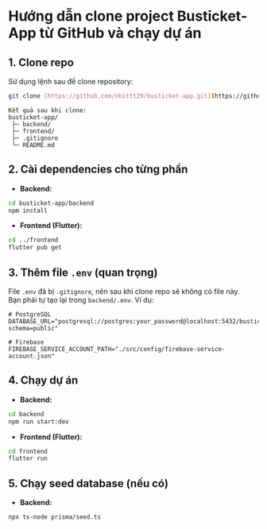 # Hướng dẫn clone project Busticket-App từ GitHub và chạy dự án

## 1. Clone repo

Sử dụng lệnh sau để clone repository:

```bash
git clone [https://github.com/nhittt29/busticket-app.git](https://github.com/nhittt29/busticket-app.git)
```

```Project structure
Kết quả sau khi clone:
busticket-app/
 ├─ backend/
 ├─ frontend/
 ├─ .gitignore
 └─ README.md
```

## 2. Cài dependencies cho từng phần

- **Backend:**

```bash
cd busticket-app/backend
npm install
```

- **Frontend (Flutter):**

```bash
cd ../frontend
flutter pub get
```

## 3. Thêm file `.env` (quan trọng)

File `.env` đã bị `.gitignore`, nên sau khi clone repo sẽ không có file này.  
Bạn phải tự tạo lại trong `backend/.env`. Ví dụ:

```env
# PostgreSQL
DATABASE_URL="postgresql://postgres:your_password@localhost:5432/busticket_db?schema=public"

# Firebase
FIREBASE_SERVICE_ACCOUNT_PATH="./src/config/firebase-service-account.json"
```

## 4. Chạy dự án

- **Backend:**

```bash
cd backend
npm run start:dev
```

- **Frontend (Flutter):**

```bash
cd frontend
flutter run
```

## 5. Chạy seed database (nếu có)

- **Backend:**

```bash
npx ts-node prisma/seed.ts
```
